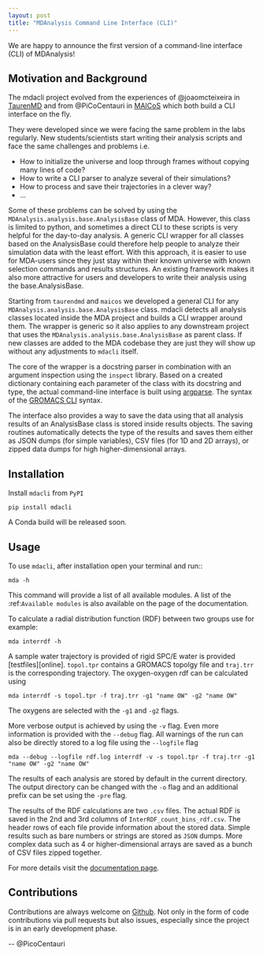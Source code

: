 ```yaml
---
layout: post
title: "MDAnalysis Command Line Interface (CLI)"
---
```


We are happy to announce the first version of a command-line interface (CLI)
of MDAnalysis!

## Motivation and Background

The mdacli project evolved from the experiences of @joaomcteixeira in
[TaurenMD][taurenmd] and from @PiCoCentauri in [MAICoS][maicos] which
both build a CLI interface on the fly.

They were developed since
we were facing the same problem in the labs regularly.
New students/scientists start writing their analysis
scripts and face the same challenges and problems i.e.

* How to initialize the universe and loop through frames without copying many lines of code?
* How to write a CLI parser to analyze several of their simulations?
* How to process and save their trajectories in a clever way?
* ...

Some of these problems can be solved by using the
`MDAnalysis.analysis.base.AnalysisBase` class of MDA. However,
this class is limited to python, and sometimes a direct CLI to these
scripts is very helpful for the day-to-day analysis.
A generic CLI wrapper for all classes based on the AnalysisBase could
therefore help people to analyze their simulation
data with the least effort. With this approach, it is easier to use for
MDA-users since they just stay within their known universe
with known selection commands and results structures.
An existing framework makes it also more attractive for users
and developers to write their analysis using the
base.AnalysisBase.

Starting from `taurendmd` and `maicos` we
developed a general CLI for any `MDAnalysis.analysis.base.AnalysisBase` class.
mdacli detects all analysis classes located inside the
MDA project and builds a CLI wrapper around them. The wrapper
is generic so it also applies to any downstream
project that uses the `MDAnalysis.analysis.base.AnalysisBase`
as parent class. If new classes are added to the
MDA codebase they are just they will show up without
any adjustments to `mdacli` itself.

The core of the wrapper is a docstring parser in combination
with an argument inspection using the `inspect` library. Based on
a created dictionary containing
each parameter of the class with its docstring and type, the actual command-line interface is built using [argparse][argparse]. The syntax of the
[GROMACS CLI][gmx_cli] syntax.

The interface also provides a
way to save the data using that all analysis results of an AnalysisBase
class is stored inside results objects. The saving routines automatically
detects the type of the results and saves them either as JSON dumps (for
simple variables), CSV files (for 1D and 2D arrays), or zipped data dumps
for high higher-dimensional arrays.


## Installation

Install ``mdacli`` from ``PyPI``

    pip install mdacli

A Conda build will be released soon.

## Usage

To use ``mdacli``, after installation
open your terminal and run::

    mda -h

This command will provide a list of all available modules. A list of the
:ref:`Available modules` is also available on the page of the documentation.

To calculate a radial distribution function (RDF) between two groups use for example:

    mda interrdf -h

A sample water trajectory is provided of rigid SPC/E water is
provided [testfiles][online].
`topol.tpr` contains a GROMACS topolgy file and `traj.trr` is
the corresponding trajectory. The oxygen-oxygen
rdf can be calculated using

    mda interrdf -s topol.tpr -f traj.trr -g1 "name OW" -g2 "name OW"

The oxygens are selected with the `-g1` and `-g2` flags.

More verbose output is achieved by using the `-v` flag. Even more
information is provided with the `--debug` flag.
All warnings
of the run can also be directly stored to a log file using the `--logfile`
flag

    mda --debug --logfile rdf.log interrdf -v -s topol.tpr -f traj.trr -g1 "name OW" -g2 "name OW"

The results of each analysis are stored by default in the current directory.
The output directory can be changed with the `-o` flag and an additional prefix can be
set using the `-pre` flag.

The results of the RDF calculations
are two `.csv` files. The actual RDF is saved in the 2nd and 3rd columns
of `InterRDF_count_bins_rdf.csv`. The header rows of each file provide
information about the stored data. Simple results such as bare numbers or
strings are stored as `JSON` dumps. More complex data such as
4 or higher-dimensional arrays are saved as a bunch of CSV files zipped
together.

For more details visit the [documentation page][documentation].

## Contributions

Contributions are always welcome on [Github][github]. Not only in the form of
code contributions via pull requests but also issues, especially
since the project is in an early development phase.

-- @PicoCentauri


[taurenmd]: https://github.com/joaomcteixeira/dropped_TaurenMD
[maicos]: https://gitlab.com/maicos-devel/maicos
[gmx_cli]: https://manual.gromacs.org/documentation/current/user-guide/cmdline.html
[argparse]: https://docs.python.org/3/library/argparse.html
[testfiles]: https://github.com/MDAnalysis/mdacli/tree/main/data
[documentation]: xxx
[github]: https://github.com/MDAnalysis/mdacli